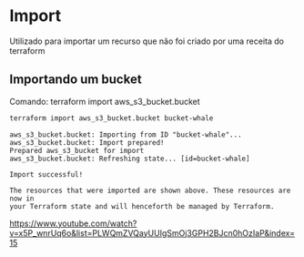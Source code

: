 # Import

Utilizado para importar um recurso que não foi criado por uma receita do terraform

## Importando um bucket

Comando:
    terraform import aws_s3_bucket.bucket <nome-do-bucket-na-aws>

```bash
terraform import aws_s3_bucket.bucket bucket-whale
```

    aws_s3_bucket.bucket: Importing from ID "bucket-whale"...
    aws_s3_bucket.bucket: Import prepared!
    Prepared aws_s3_bucket for import
    aws_s3_bucket.bucket: Refreshing state... [id=bucket-whale]

    Import successful!

    The resources that were imported are shown above. These resources are now in
    your Terraform state and will henceforth be managed by Terraform.

https://www.youtube.com/watch?v=x5P_wnrUq6o&list=PLWQmZVQayUUIgSmOj3GPH2BJcn0hOzIaP&index=15